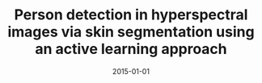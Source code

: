 ---
# Documentation: https://wowchemy.com/docs/managing-content/

title: Person detection in hyperspectral images via skin segmentation using an active
  learning approach
subtitle: ''
summary: ''
authors:
- Ion Marques
- Manuel Graña
- Stephanie M. Sanchez
- Mohammed Q. Atkhabit
- Miguel Velez-Reyes
tags: []
categories: []
date: '2015-01-01'
lastmod: 2022-10-07T05:03:34Z
featured: false
draft: false

# Featured image
# To use, add an image named `featured.jpg/png` to your page's folder.
# Focal points: Smart, Center, TopLeft, Top, TopRight, Left, Right, BottomLeft, Bottom, BottomRight.
image:
  caption: ''
  focal_point: ''
  preview_only: false

# Projects (optional).
#   Associate this post with one or more of your projects.
#   Simply enter your project's folder or file name without extension.
#   E.g. `projects = ["internal-project"]` references `content/project/deep-learning/index.md`.
#   Otherwise, set `projects = []`.
projects: []
publishDate: '2022-10-07T05:03:33.798005Z'
publication_types:
- '1'
abstract: ''
publication: '*Algorithms and Technologies for Multispectral, Hyperspectral, and Ultraspectral
  Imagery XXI, 21–23 April 2015, Baltimore, Maryland, United States*'
doi: 10.1117/12.2179333
---